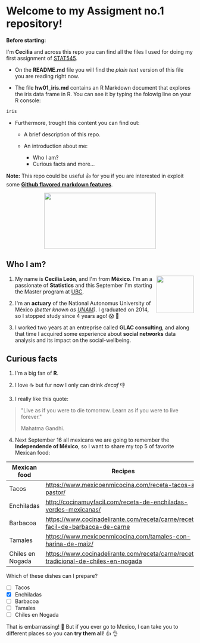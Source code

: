 # Welcome to my Assigment no.1 repository!


**Before starting:**

I'm **Cecilia** and across this repo you can find all the files I used for doing my first assignment of [STAT545](http://stat545.com/).

- On the **README.md** file you will find the *plain text* version of this file you are reading right now.

- The file **hw01_iris.md** contains an R Markdown document that explores the iris data frame in R. You can see it by typing the folowig line on your R console:
```R
iris
```
- Furthermore, trought this content you can find out:

	+ A brief description of this repo.
	
	+ An introduction about me:
		* Who I am?
		* Curious facts and more...

**Note:** This repo could be useful :+1: for you if you are interested in exploit some [**Github flavored markdown features**](https://guides.github.com/pdfs/markdown-cheatsheet-online.pdf).

<p align="center">
<img src="https://media.giphy.com/media/26AHyxxCItIbFijLO/giphy.gif" width="300" height="150"/>
</p>

## Who I am? 

<img src="https://avatars0.githubusercontent.com/u/42983288?s=400&u=44a35cf8d44373afbf49c535712683245b2d461a&v=4" width="100" height="100"  align="right" />

1. My name is **Cecilia León**, and I'm from **México**. I'm an a passionate of **Statistics** and this September I'm starting the Master program at [UBC](https://www.ubc.ca/).

2. I'm an **actuary** of the National Autonomus University of México *(better known as [UNAM](https://www.unam.mx/))*. I graduated on 2014, so I stopped study since 4 years ago! :scream: :speak_no_evil:

3. I worked two years at an entreprise called **GLAC consulting**, and along that time I acquired some experience about **social networks** data analysis and its impact on the social-wellbeing.

## Curious facts

1. I'm a big fan of **R**.

2. I love :coffee: but fur now I only can drink *decaf* :-1: 

3. I really like this quote:

> "Live as if you were to die tomorrow. Learn as if you were to live forever."
>
> Mahatma Gandhi. 

4. Next September 16 all mexicans we are going to remember the **Independende of México**, so I want to share my top 5 of favorite Mexican food:

  |    **Mexican food**    | **Recipes**                                                                          |
  |------------------------|--------------------------------------------------------------------------------------|
  | Tacos                  | https://www.mexicoenmicocina.com/receta-tacos-al-pastor/                             | 
  | Enchiladas             | http://cocinamuyfacil.com/receta-de-enchiladas-verdes-mexicanas/                     |
  | Barbacoa               | https://www.cocinadelirante.com/receta/carne/receta-facil-de-barbacoa-de-carne       |
  | Tamales                | https://www.mexicoenmicocina.com/tamales-con-harina-de-maiz/                         |
  | Chiles en Nogada       | https://www.cocinadelirante.com/receta/carne/receta-tradicional-de-chiles-en-nogada  |

Which of these dishes can I prepare?

- [ ] Tacos
- [x] Enchiladas
- [ ] Barbacoa
- [ ] Tamales
- [ ] Chiles en Nogada

That is embarrassing! :see_no_evil: But if you ever go to Mexico, I can take you to different places so you can **try them all**! :thumbsup: :ok_hand:

